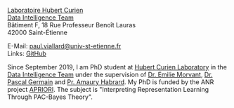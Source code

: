 [Laboratoire Hubert Curien](https://laboratoirehubertcurien.univ-st-etienne.fr/en/index.html)  
[Data Intelligence Team](https://laboratoirehubertcurien.univ-st-etienne.fr/en/teams/data-intelligence.html)  
Bâtiment F, 18 Rue Professeur Benoît Lauras  
42000 Saint-Étienne

E-Mail: [paul.viallard@univ-st-etienne.fr](mailto:paul.viallard@univ-st-etienne.fr)  
Links: [GitHub](https://github.com/paulviallard)

Since September 2019, I am PhD student at [Hubert Curien Laboratory](https://laboratoirehubertcurien.univ-st-etienne.fr/en/teams/data-intelligence.html) in the [Data Intelligence Team](https://laboratoirehubertcurien.univ-st-etienne.fr/en/teams/data-intelligence.html) under the supervision of [Dr. Emilie Morvant](https://perso.univ-st-etienne.fr/me63854h/), [Dr. Pascal Germain](http://www.pascalgermain.info) and [Pr. Amaury Habrard](https://perso.univ-st-etienne.fr/habrarda/). My PhD is funded by the ANR project [APRIORI](https://project.inria.fr/apriori/). The subject is "Interpreting Representation Learning Through PAC-Bayes Theory".
